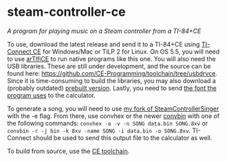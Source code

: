 # steam-controller-ce
*A program for playing music on a Steam controller from a TI-84+CE*

To use, download the latest release and send it to a TI-84+CE using 
[TI-Connect CE](https://education.ti.com/en/products/computer-software/ti-connect-ce-sw) for Windows/Mac or TiLP 2 for Linux.
On OS 5.5, you will need to use [arTIfiCE](https://yvantt.github.io/arTIfiCE/) to run native programs like this one.
You will also need the USB libraries. These are still under development, and the source can be found here:
https://github.com/CE-Programming/toolchain/tree/usbdrvce.
Since it is time-consuming to build the libraries, you may also download a (probably outdated) [prebuilt version](https://commandblockguy.xyz/downloads/usblibs.8xg).
Lastly, you need to send [the font the program uses](https://commandblockguy.xyz/downloads/Gohufont.8xv) to the calculator.

To generate a song, you will need to use [my fork of SteamControllerSinger](https://github.com/commandblockguy/SteamControllerSinger) with the -e flag.
From there, use convhex or the newer [convbin](https://github.com/mateoconlechuga/convbin/releases) with one of the following commands:
`convhex -a -v -n SONG data.bin SONG.8xv` or `convbin -r -j bin -k 8xv -name SONG -i data.bin -o SONG.8xv`.
TI-Connect should be used to send this output file to the calculator as well.

To build from source, use the [CE toolchain](https://github.com/CE-Programming/toolchain/tree/usbdrvce).
